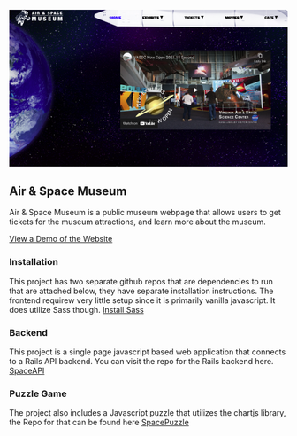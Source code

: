 ![Preview of the Air & Space Museum Website](air-space-museum-readme.png?raw=true "Air & Space Museum Website Preview")

## Air & Space Museum

Air & Space Museum is a public museum webpage that allows users to get tickets for the museum attractions, and learn more about the museum.

[View a Demo of the Website](https://www.youtube.com/watch?v=YGCjb2Gyb7I&t=1s)

### Installation

This project has two separate github repos that are dependencies to run that are attached below, they have separate installation instructions.
The frontend requirew very little setup since it is primarily vanilla javascript. It does utilize Sass though.
[Install Sass](https://sass-lang.com/install)


### Backend

This project is a single page javascript based web application that connects to a Rails API backend. You can visit the repo for the Rails backend here.
[SpaceAPI](https://github.com/jessijoke/space-api)

### Puzzle Game

The project also includes a Javascript puzzle that utilizes the chartjs library, the Repo for that can be found here
[SpacePuzzle](https://github.com/jessijoke/spacePuzzle)